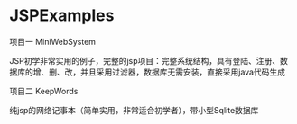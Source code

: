 # JSPExamples


项目一 MiniWebSystem

JSP初学非常实用的例子，完整的jsp项目：完整系统结构，具有登陆、注册、数据库的增、删、改，并且采用过滤器，数据库无需安装，直接采用java代码生成

项目二 KeepWords

纯jsp的网络记事本（简单实用，非常适合初学者），带小型Sqlite数据库
